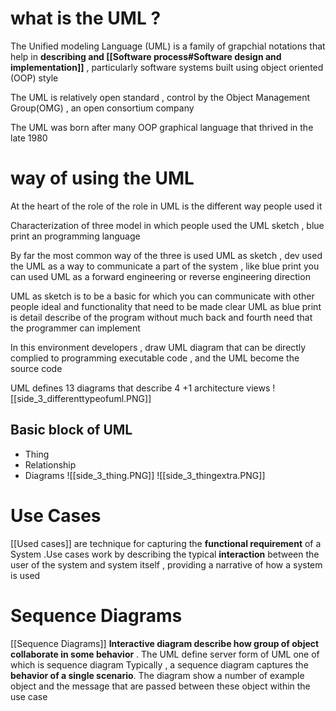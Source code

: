 # what is the UML ? 
The Unified modeling Language (UML) is a family of grapchial  notations that help in **describing and [[Software process#Software design and implementation]]** , particularly software systems built using object oriented (OOP) style 

The UML is relatively open standard ,  control by the Object Management Group(OMG) , an open  consortium company 

The UML was born after many OOP  graphical language that thrived in the late 1980 


# way of using the UML  
At the heart of the role of the role in UML is the different way people used it 

Characterization of three model in which people used the UML sketch , blue print an programming language 

By far the most common way of the three is used UML as sketch , dev used the UML as a way to communicate a part of the system , like blue print you can used UML as a forward engineering or reverse engineering direction 

UML as sketch is to be a basic for which you can communicate with other people ideal and functionality that need to be made clear 
UML as blue print is detail describe of the program without much back and fourth need that the programmer can implement  

In this environment developers , draw UML diagram that can be directly complied to programming executable code , and the UML become the source code 


UML defines 13 diagrams that describe 4 +1 architecture views 
![[side_3_differenttypeofuml.PNG]]



## Basic block of UML 
- Thing 
- Relationship 
- Diagrams 
![[side_3_thing.PNG]]
![[side_3_thingextra.PNG]]

# Use Cases 
[[Used cases]] are technique  for capturing the **functional requirement** of a System .Use cases work by describing the typical **interaction** between the user of the system and system itself , providing a  narrative of how a system is used 


# Sequence Diagrams 
 [[Sequence Diagrams]] **Interactive diagram describe how group of object collaborate in some behavior** . The UML define server form of UML one of which is sequence diagram 
Typically , a sequence  diagram captures the **behavior of a single scenario**. The diagram show a number of example object and the message that are passed between these object within the use case 
